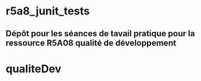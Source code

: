 # r5a8_junit_tests

## Dépôt pour les séances de tavail pratique pour la ressource R5A08 qualité de développement

# qualiteDev
